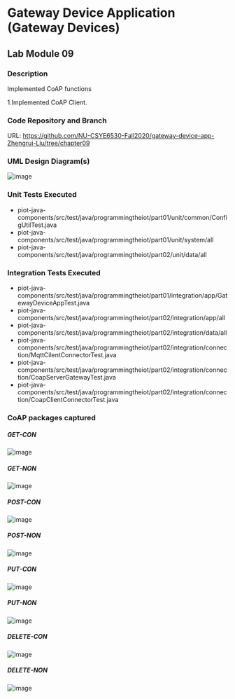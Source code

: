 # Gateway Device Application (Gateway Devices)

## Lab Module 09


### Description

Implemented CoAP functions

1.Implemented CoAP Client.

### Code Repository and Branch


URL: https://github.com/NU-CSYE6530-Fall2020/gateway-device-app-Zhengrui-Liu/tree/chapter09

### UML Design Diagram(s)

![image](./GDA-chapter09.svg)


### Unit Tests Executed

- piot-java-components/src/test/java/programmingtheiot/part01/unit/common/ConfigUtilTest.java
- piot-java-components/src/test/java/programmingtheiot/part01/unit/system/all
- piot-java-components/src/test/java/programmingtheiot/part02/unit/data/all

### Integration Tests Executed

- piot-java-components/src/test/java/programmingtheiot/part01/integration/app/GatewayDeviceAppTest.java
- piot-java-components/src/test/java/programmingtheiot/part02/integration/app/all
- piot-java-components/src/test/java/programmingtheiot/part02/integration/data/all
- piot-java-components/src/test/java/programmingtheiot/part02/integration/connection/MqttCilentConnectorTest.java
- piot-java-components/src/test/java/programmingtheiot/part02/integration/connection/CoapServerGatewayTest.java
- piot-java-components/src/test/java/programmingtheiot/part02/integration/connection/CoapClientConnectorTest.java

### CoAP packages captured

##### GET-CON

![image](./coap-screenshot/con-get.png)

##### GET-NON

![image](./coap-screenshot/non-get.png)

##### POST-CON

![image](./coap-screenshot/con-post.png)

##### POST-NON

![image](./coap-screenshot/non-post.png)

##### PUT-CON

![image](./coap-screenshot/con-put.png)

##### PUT-NON

![image](./coap-screenshot/non-put.png)

##### DELETE-CON

![image](./coap-screenshot/con-delete.png)

##### DELETE-NON

![image](./coap-screenshot/non-delete.png)

